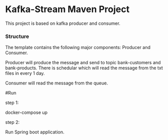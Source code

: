 # Kafka-Stream Maven Project
This project is based on kafka producer and consumer. 

### Structure

The template contains the following major components: Producer and Consumer.

Producer will produce the message and send to topic bank-customers and bank-products. There is schedular which will
read the message from the txt files in every 1 day. 

Consumer will read the message from the queue.

#Run 

step 1:

docker-compose up

step 2: 

Run Spring boot application.



